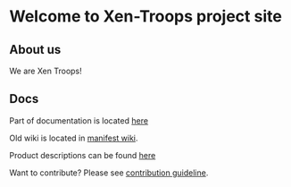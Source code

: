 # Welcome to Xen-Troops project site

## About us

We are Xen Troops!

## Docs

Part of documentation is located [here](documentation)

Old wiki is located in [manifest wiki](https://github.com/xen-troops/manifests/wiki).

Product descriptions can be found [here](products)

Want to contribute? Please see [contribution guideline](contribution).

